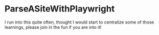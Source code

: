 # ParseASiteWithPlaywright
I run into this quite often, thought I would start to centralize some of those learnings, please join in the fun if you are into it!
